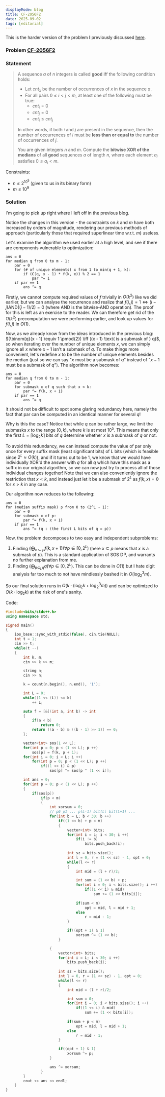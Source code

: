 ```yaml
---
displayMode: blog
title: CF-2056F2
date: 2025-09-02
tags: [editorial]
---
```


This is the harder version of the problem I previously discussed [here](https://www.welcome-to-the-sunny-side.com/algo/problems/cf-2056f1.html).

### Problem [CF-2056F2](https://codeforces.com/problemset/problem/2056/F2)

### Statement

> A sequence $a$ of $n$ integers is called **good** iff the following condition holds:
> 
> - Let $cnt_x$ be the number of occurrences of $x$ in the sequence $a$.
> - For all pairs $0 \leq i < j < m$, at least one of the following must be true:
>   - $cnt_i = 0$
>   - $cnt_j = 0$
>   - $cnt_i \leq cnt_j$
> 
> In other words, if both $i$ and $j$ are present in the sequence, then the number of occurrences of $i$ must be **less than or equal to** the number of occurrences of $j$.
> 
> You are given integers $n$ and $m$. Compute the **bitwise XOR of the medians** of all **good** sequences $a$ of length $n$, where each element $a_i$ satisfies $0 \leq a_i < m$.

Constraints:

- $n \leq 2^{10^5}$ (given to us in its binary form)
- $m \leq 10^9$

### Solution

I'm going to pick up right where I left off in the previous blog.

Notice the changes in this version - the constraints on $k$ and $m$ have both increased by orders of magnitude, rendering our previous methods of approach (particularly those that required superlinear time w.r.t. $m$) useless.

Let's examine the algorithm we used earlier at a high level, and see if there are components vulnerable to optimization:

```
ans = 0
for median q from 0 to m - 1:
    par = 0
    for (# of unique elements) x from 1 to min(q + 1, k):
        if (C(q, x - 1) * f(k, x)) % 2 == 1
            par ^= 1
    if par == 1
        ans ^= q
```

Firstly, we cannot compute required values of $f$ trivially in $O(k^2)$ like we did earlier, but we can analyse the recurrence and realize that $f(i,j) = 1 \iff (i - j) \text{AND} ((j - 1)/2) = 0$ (where $\text{AND}$ is the bitwise-AND operation). The proof for this is left as an exercise to the reader. We can therefore get rid of the $O(k^2)$ precomputation we were performing earlier, and look up values for $f(i, j)$ in $O(1)$.

Now, as we already know from the ideas introduced in the previous blog: $(\binom{q}{x - 1} \equiv 1 \pmod{2}) \iff ((x - 1) \text{ is a submask of } q)$, so when iterating over the number of unique elements $x$, we can simply ignore all $x$ where $x - 1$ isn't a submask of $q$. To make things more convenient, let's redefine $x$ to be the number of unique elements besides the median (just so we can say "$x$ must be a submask of $q$" instead of "$x - 1$ must be a submask of $q$"). The algorithm now becomes:

```
ans = 0
for median q from 0 to m - 1:
    par = 0
    for submask x of q such that x < k:
        par ^= f(k, x + 1)
    if par == 1
        ans ^= q
```

It should not be difficult to spot some glaring redundancy here, namely the fact that $\text{par}$ can be computed in an identical manner for several $q$!

Why is this the case? Notice that while $q$ can be rather large, we limit the submasks $x$ to the range $[0, k)$, where $k$ is at most $10^5$. This means that only the first $L = \lceil \log_2{k} \rceil$ bits of $q$ determine whether $x$ is a submask of $q$ or not. 

To avoid this redundancy, we can instead compute the value of $\text{par}$ only once for every suffix mask (least significant bits) of $L$ bits (which is feasible since $2^L \approx O(k)$), and if it turns out to be $1$, we know that we would have individually XOR'd the answer with $q$ for all $q$ which have this mask as a suffix in our original algorithm, so we can now just try to process all of those individual changes together! Note that we can also conveniently ignore the restriction that $x < k$, and instead just let it be a submask of $2 ^ L$ as $f(k, x) = 0$ for $x > k$ in any case.

Our algorithm now reduces to the following:

```
ans = 0
for (median suffix mask) p from 0 to (2^L - 1):
    par = 0
    for submask x of p:
        par ^= f(k, x + 1)
    if par == 1
        ans ^= (q : (the first L bits of q = p))
```

Now, the problem decomposes to two easy and independent subproblems:

1. Finding $(\bigoplus_{x \subseteq p} f(k, x + 1)) \forall p \in [0, 2^L)$ (here $x \subseteq p$ means that $x$ is a submask of $p$). This is a standard application of SOS DP, and warrants no further explanation from me.
2. Finding  $(\bigoplus_{p \subseteq_L q} q) \forall p \in [0, 2^L)$. This can be done in $O(1)$ but I hate digit analysis far too much to not have mindlessly bashed it in $O(\log_2^3{m})$.

So our final solution runs in $O(k \cdot (\log_2{k} + \log_2^3{m}))$ and can be optimized to $O(k \cdot \log_2{k})$ at the risk of one's sanity.

Code:

```cpp
#include<bits/stdc++.h>
using namespace std;

signed main()
{
    ios_base::sync_with_stdio(false), cin.tie(NULL);
    int t = 1;
    cin >> t;
    while(t --)
    {
        int k, m;
        cin >> k >> m;

        string n;
        cin >> n;

        k = count(n.begin(), n.end(), '1');

        int L = 0;
        while((1 << (L)) <= k)
            ++ L;

        auto f = [&](int a, int b) -> int
        {
            if(a < b)
                return 0;
            return ((a - b) & ((b - 1) >> 1)) == 0;
        };

        vector<int> sos(1 << L);
        for(int p = 0; p < (1 << L); p ++)
            sos[p] = f(k, p + 1);
        for(int i = 0; i < L; i ++)
            for(int p = 0; p < (1 << L); p ++)
                if((1 << i) & p)
                    sos[p] ^= sos[p ^ (1 << i)];

        int ans = 0;
        for(int p = 0; p < (1 << L); p ++)
        {
            if(sos[p])
                if(p < m)
                {
                    int xorsum = 0;
                    // p0 p1 ... p(L-1) bit(L) bit(L+1) ... 
                    for(int b = L; b < 30; b ++)
                        if((1 << b) + p < m)
                        {
                            vector<int> bits;
                            for(int i = L; i < 30; i ++)
                                if(i != b)
                                    bits.push_back(i);
                            
                            int sz = bits.size();
                            int l = 0, r = (1 << sz) - 1, opt = 0;
                            while(l <= r)
                            {
                                int mid = (l + r)/2;

                                int sum = (1 << b) + p;
                                for(int i = 0; i < bits.size(); i ++)
                                    if((1 << i) & mid)
                                        sum += (1 << bits[i]);
                                
                                if(sum < m)
                                    opt = mid, l = mid + 1;
                                else
                                    r = mid - 1;
                            }

                            if((opt + 1) & 1)
                                xorsum ^= (1 << b);
                        }

                    {
                        vector<int> bits;
                        for(int i = L; i < 30; i ++)
                            bits.push_back(i);
                        
                        int sz = bits.size();
                        int l = 0, r = (1 << sz) - 1, opt = 0;
                        while(l <= r)
                        {
                            int mid = (l + r)/2;

                            int sum = 0;
                            for(int i = 0; i < bits.size(); i ++)
                                if((1 << i) & mid)
                                    sum += (1 << bits[i]);
                            
                            if(sum + p < m)
                                opt = mid, l = mid + 1;
                            else
                                r = mid - 1;
                        }

                        if((opt + 1) & 1)
                            xorsum ^= p;
                    }                    

                    ans ^= xorsum;
                }
        }
        cout << ans << endl;
    }
}
```
